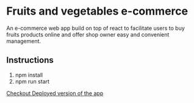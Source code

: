 # Fruits and vegetables e-commerce

An e-commerce web app build on top of react to facilitate users to buy fruits products online and offer shop owner easy and convenient management.

## Instructions
1. npm install
2. npm run start

[Checkout Deployed version of the app](https://fruits-and-vegetables-market.netlify.app/)

